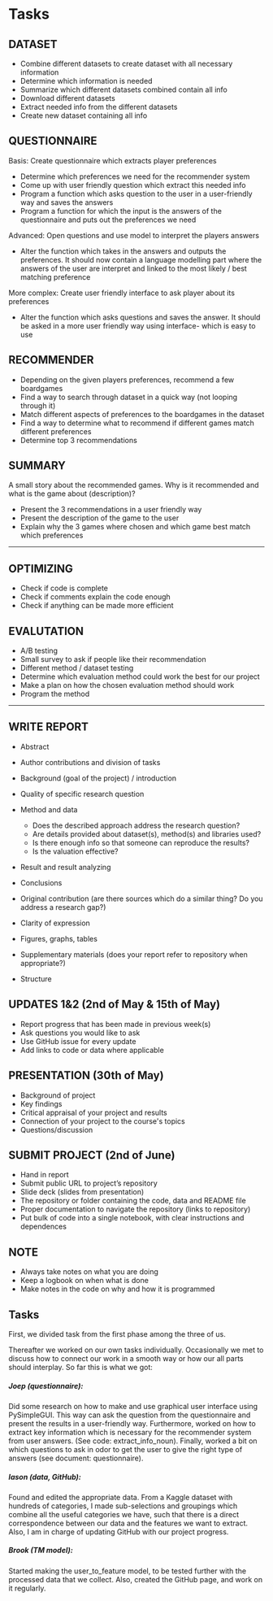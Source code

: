 # Tasks

## DATASET 
- Combine different datasets to create dataset with all necessary information
- Determine which information is needed
- Summarize which different datasets combined contain all info
- Download different datasets
- Extract needed info from the different datasets
- Create new dataset containing all info

## QUESTIONNAIRE

Basis: Create questionnaire which extracts player preferences
- Determine which preferences we need for the recommender system
- Come up with user friendly question which extract this needed info
- Program a function which asks question to the user in a user-friendly way and saves the answers 
- Program a function for which the input is the answers of the questionnaire and puts out the preferences we need 

Advanced: Open questions and use model to interpret the players answers 
- Alter the function which takes in the answers and outputs the preferences. It should now contain a language modelling part where the answers of the user are interpret and linked to the most likely / best matching preference

More complex: Create user friendly interface to ask player about its preferences 
- Alter the function which asks questions and saves the answer. It should be asked in a more user friendly way using interface- which is easy to use

## RECOMMENDER 
- Depending on the given players preferences, recommend a few boardgames
- Find a way to search through dataset in a quick way (not looping through it)
- Match different aspects of preferences to the boardgames in the dataset
- Find a way to determine what to recommend if different games match different preferences  
- Determine top 3 recommendations


## SUMMARY 
A small story about the recommended games. Why is it recommended and what is the game about (description)?

- Present the 3 recommendations in a user friendly way
- Present the description of the game to the user
- Explain why the 3 games where chosen and which game best match which preferences

-------------------------------------------------------------------------------------------------------------------------------------------------------
## OPTIMIZING
- Check if code is complete
- Check if comments explain the code enough
- Check if anything can be made more efficient

## EVALUTATION
- A/B testing
- Small survey to ask if people like their recommendation
- Different method / dataset testing 
- Determine which evaluation method could work the best for our project
- Make a plan on how the chosen evaluation method should work
- Program the method 
  
-------------------------------------------------------------------------------------------------------------------------------------------------------
## WRITE REPORT
- Abstract
- Author contributions and division of tasks
- Background (goal of the project) / introduction
- Quality of specific research question
	
- Method and data
    -	Does the described approach address the research question?
    -	Are details provided about dataset(s), method(s) and libraries used?
    -	Is there enough info so that someone can reproduce the results?
    -	Is the valuation effective?
	      
- Result and result analyzing 
- Conclusions
- Original contribution (are there sources which do a similar thing? Do you address a research gap?)
- Clarity of expression
- Figures, graphs, tables 
- Supplementary materials (does your report refer to repository when appropriate?)
- Structure 

## UPDATES 1&2 (2nd of May & 15th of May)
- Report progress that has been made in previous week(s)
- Ask questions you would like to ask
- Use GitHub issue for every update 
- Add links to code or data where applicable 

## PRESENTATION (30th of May)
- Background of project
- Key findings
- Critical appraisal of your project and results
- Connection of your project to the course's topics
- Questions/discussion

## SUBMIT PROJECT (2nd of June)
- Hand in report
- Submit public URL to project’s repository 
- Slide deck (slides from presentation)
- The repository or folder containing the code, data and README file
- Proper documentation to navigate the repository (links to repository)
- Put bulk of code into a single notebook, with clear instructions and dependences 


## NOTE
- Always take notes on what you are doing
- Keep a logbook on when what is done
- Make notes in the code on why and how it is programmed

## Tasks

First, we divided task from the first phase among the three of us. 

Thereafter we worked on our own tasks individually. Occasionally we met to discuss how to connect our work in a smooth way or how our all parts should interplay. So far this is what we got: 

##### Joep (questionnaire):
Did some research on how to make and use graphical user interface using PySimpleGUI. This way can ask the question from the questionnaire and present the results in a user-friendly way. Furthermore, worked on how to extract key information which is necessary for the recommender system from user answers. (See code: extract_info_noun). Finally, worked a bit on which questions to ask in odor to get the user to give the right type of answers (see document: questionnaire).

##### Iason (data, GitHub):
Found and edited the appropriate data. From a Kaggle dataset with hundreds of categories, I made sub-selections and groupings which combine all the useful categories we have, such that there is a direct correspondence between our data and the features we want to extract. Also, I am in charge of updating GitHub with our project progress.

##### Brook (TM model):       
Started making the user_to_feature model, to be tested further with the processed data that we collect. Also, created the GitHub page, and work on it regularly.
